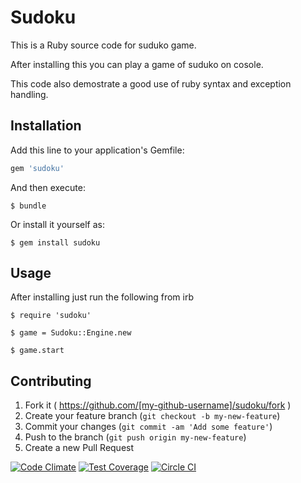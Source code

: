 # Sudoku

This is a Ruby source code for suduko game.

After installing this you can play a game of suduko on cosole.

This code also demostrate a good use of ruby syntax and exception handling.

## Installation

Add this line to your application's Gemfile:

```ruby
gem 'sudoku'
```

And then execute:

    $ bundle

Or install it yourself as:

    $ gem install sudoku

## Usage

After installing just run the following from irb

    $ require 'sudoku'

    $ game = Sudoku::Engine.new

    $ game.start

## Contributing

1. Fork it ( https://github.com/[my-github-username]/sudoku/fork )
2. Create your feature branch (`git checkout -b my-new-feature`)
3. Commit your changes (`git commit -am 'Add some feature'`)
4. Push to the branch (`git push origin my-new-feature`)
5. Create a new Pull Request

[![Code Climate](https://codeclimate.com/github/ankv/sudoku/badges/gpa.svg)](https://codeclimate.com/github/ankv/sudoku)
[![Test Coverage](https://codeclimate.com/repos/5485880f695680371e014f25/badges/4d6436b72c0a7eed3415/coverage.svg)](https://codeclimate.com/repos/5485880f695680371e014f25/feed) 
[![Circle CI](https://circleci.com/gh/ankv/sudoku.svg?style=svg)](https://circleci.com/gh/ankv/sudoku)
